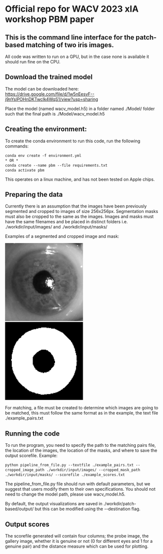 # Official repo for WACV 2023 xIA workshop PBM paper

## This is the command line interface for the patch-based matching of two iris images.

All code was written to run on a GPU, but in the case none is available it should run fine on the CPU.

## Download the trained model

The model can be downloaded here:
https://drive.google.com/file/d/1w5nEesvF--j9nYslPOHnDKTwcIk4WqS1/view?usp=sharing

Place the model (named wacv_model.h5) in a folder named ./Model/ folder such that the final path is ./Model/wacv_model.h5 

## Creating the environment:

To create the conda environment to run this code, run the following commands:
````
conda env create -f environment.yml
* OR *
conda create --name pbm --file requirements.txt
conda activate pbm
````
This operates on a linux machine, and has not been tested on Apple chips.

## Preparing the data

Currently there is an assumption that the images have been previously segmented and cropped to images of size 256x256px. Segmentation masks must also be cropped to the same as the images. Images and masks must have the same filenames and be placed in distinct folders i.e. ./workdir/input/images/ and ./workdir/input/masks/

Examples of a segmented and cropped image and mask:

![Alt text](./workdir/input/images/9015L_1_2.png?raw=true "Cropped Image")
![Alt text](./workdir/input/masks/9015L_1_2.png?raw=true "Cropped Mask")

For matching, a file must be created to determine which images are going to be matched, this must follow the same format as in the example, the text file ./example_pairs.txt

## Running the code

To run the program, you need to specify the path to the matching pairs file, the location of the images, the location of the masks, and where to save the output scorefile. Example:

````
python pipeline_from_file.py --textfile ./example_pairs.txt --cropped_image_path ./workdir/input/images/ --cropped_mask_path ./workdir/input/masks/ --scorefile ./example_scores.txt
````

The pipeline_from_file.py file should run with default parameters, but we suggest that users modify them to their own specifications. You should not need to change the model path, please use wacv_model.h5.

By default, the output visualizations are saved in ./workdir/patch-based/output/ but this can be modified using the --destination flag.

## Output scores

The scorefile generated will contain four columns; the probe image, the gallery image, whether it is genuine or not (0 for different eyes and 1 for a genuine pair) and the distance measure which can be used for plotting.

